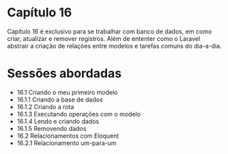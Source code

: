 # Capítulo 16

Capítulo 16 é exclusivo para se trabalhar com banco de dados, em como criar, atualizar e remover registros. Além de ententer como o Laravel abstrair a criação de relações entre modelos e tarefas comuns do dia-a-dia.

# Sessões abordadas

* 16.1 Criando o meu primeiro modelo
* 16.1.1 Criando a base de dados
* 16.1.2 Criando a rota
* 16.1.3 Executando operações com o modelo
* 16.1.4 Lendo e criando dados
* 16.1.5 Removendo dados
* 16.2 Relacionamentos com Eloquent
* 16.2.1 Relacionamento um-para-um

